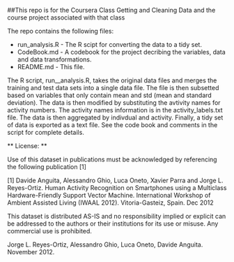 ##This repo is for the Coursera Class Getting and Cleaning Data and the course project associated with that class

The repo contains the following files:

* run_analysis.R - The R scipt for converting the data to a tidy set.
* CodeBook.md - A codebook for the project decribing the variables, data and data transformations.
* README.md - This file.

The R script, run__analysis.R, takes the original data files and merges the training and test data sets into a single data file. The file is then subsetted based on variables that only contain mean and std (mean and standard deviation). The data is then modified by substituting the avtivity names for activity numbers. The activity names information is in the activity_labels.txt file. The data is then aggregated by indivdual and activity. Finally, a tidy set of data is exported as a text file.  See the code book and comments in the script for complete details.  



** License: **

Use of this dataset in publications must be acknowledged by referencing the following publication [1] 

[1] Davide Anguita, Alessandro Ghio, Luca Oneto, Xavier Parra and Jorge L. Reyes-Ortiz. Human Activity Recognition on Smartphones using a Multiclass Hardware-Friendly Support Vector Machine. International Workshop of Ambient Assisted Living (IWAAL 2012). Vitoria-Gasteiz, Spain. Dec 2012

This dataset is distributed AS-IS and no responsibility implied or explicit can be addressed to the authors or their institutions for its use or misuse. Any commercial use is prohibited.

Jorge L. Reyes-Ortiz, Alessandro Ghio, Luca Oneto, Davide Anguita. November 2012.
